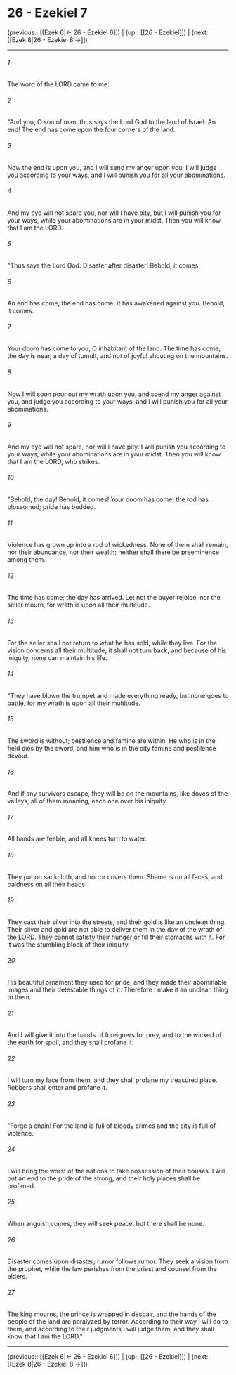 # 26 - Ezekiel 7

(previous:: [[Ezek 6|← 26 - Ezekiel 6]]) | (up:: [[26 - Ezekiel]]) | (next:: [[Ezek 8|26 - Ezekiel 8 →]])

***


###### 1 
The word of the LORD came to me: 

###### 2 
"And you, O son of man, thus says the Lord God to the land of Israel: An end! The end has come upon the four corners of the land. 

###### 3 
Now the end is upon you, and I will send my anger upon you; I will judge you according to your ways, and I will punish you for all your abominations. 

###### 4 
And my eye will not spare you, nor will I have pity, but I will punish you for your ways, while your abominations are in your midst. Then you will know that I am the LORD. 

###### 5 
"Thus says the Lord God: Disaster after disaster! Behold, it comes. 

###### 6 
An end has come; the end has come; it has awakened against you. Behold, it comes. 

###### 7 
Your doom has come to you, O inhabitant of the land. The time has come; the day is near, a day of tumult, and not of joyful shouting on the mountains. 

###### 8 
Now I will soon pour out my wrath upon you, and spend my anger against you, and judge you according to your ways, and I will punish you for all your abominations. 

###### 9 
And my eye will not spare, nor will I have pity. I will punish you according to your ways, while your abominations are in your midst. Then you will know that I am the LORD, who strikes. 

###### 10 
"Behold, the day! Behold, it comes! Your doom has come; the rod has blossomed; pride has budded. 

###### 11 
Violence has grown up into a rod of wickedness. None of them shall remain, nor their abundance, nor their wealth; neither shall there be preeminence among them. 

###### 12 
The time has come; the day has arrived. Let not the buyer rejoice, nor the seller mourn, for wrath is upon all their multitude. 

###### 13 
For the seller shall not return to what he has sold, while they live. For the vision concerns all their multitude; it shall not turn back; and because of his iniquity, none can maintain his life. 

###### 14 
"They have blown the trumpet and made everything ready, but none goes to battle, for my wrath is upon all their multitude. 

###### 15 
The sword is without; pestilence and famine are within. He who is in the field dies by the sword, and him who is in the city famine and pestilence devour. 

###### 16 
And if any survivors escape, they will be on the mountains, like doves of the valleys, all of them moaning, each one over his iniquity. 

###### 17 
All hands are feeble, and all knees turn to water. 

###### 18 
They put on sackcloth, and horror covers them. Shame is on all faces, and baldness on all their heads. 

###### 19 
They cast their silver into the streets, and their gold is like an unclean thing. Their silver and gold are not able to deliver them in the day of the wrath of the LORD. They cannot satisfy their hunger or fill their stomachs with it. For it was the stumbling block of their iniquity. 

###### 20 
His beautiful ornament they used for pride, and they made their abominable images and their detestable things of it. Therefore I make it an unclean thing to them. 

###### 21 
And I will give it into the hands of foreigners for prey, and to the wicked of the earth for spoil, and they shall profane it. 

###### 22 
I will turn my face from them, and they shall profane my treasured place. Robbers shall enter and profane it. 

###### 23 
"Forge a chain! For the land is full of bloody crimes and the city is full of violence. 

###### 24 
I will bring the worst of the nations to take possession of their houses. I will put an end to the pride of the strong, and their holy places shall be profaned. 

###### 25 
When anguish comes, they will seek peace, but there shall be none. 

###### 26 
Disaster comes upon disaster; rumor follows rumor. They seek a vision from the prophet, while the law perishes from the priest and counsel from the elders. 

###### 27 
The king mourns, the prince is wrapped in despair, and the hands of the people of the land are paralyzed by terror. According to their way I will do to them, and according to their judgments I will judge them, and they shall know that I am the LORD."

***

(previous:: [[Ezek 6|← 26 - Ezekiel 6]]) | (up:: [[26 - Ezekiel]]) | (next:: [[Ezek 8|26 - Ezekiel 8 →]])
